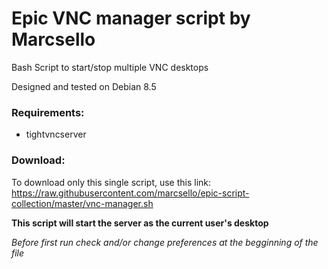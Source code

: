 # Epic VNC manager script by Marcsello
Bash Script to start/stop multiple VNC desktops

Designed and tested on Debian 8.5

### Requirements:
 * tightvncserver
 
### Download:
To download only this single script, use this link:  
https://raw.githubusercontent.com/marcsello/epic-script-collection/master/vnc-manager.sh

 
**This script will start the server as the current user's desktop**

*Before first run check and/or change preferences at the begginning of the file*
